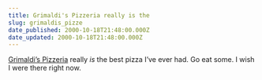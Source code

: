 ```yaml
---
title: Grimaldi's Pizzeria really is the
slug: grimaldis_pizze
date_published: 2000-10-18T21:48:00.000Z
date_updated: 2000-10-18T21:48:00.000Z
---
```


[Grimaldi’s Pizzeria](http://www.grimaldis.com/) really *is* the best pizza I’ve ever had. Go eat some. I wish I were there right now.
